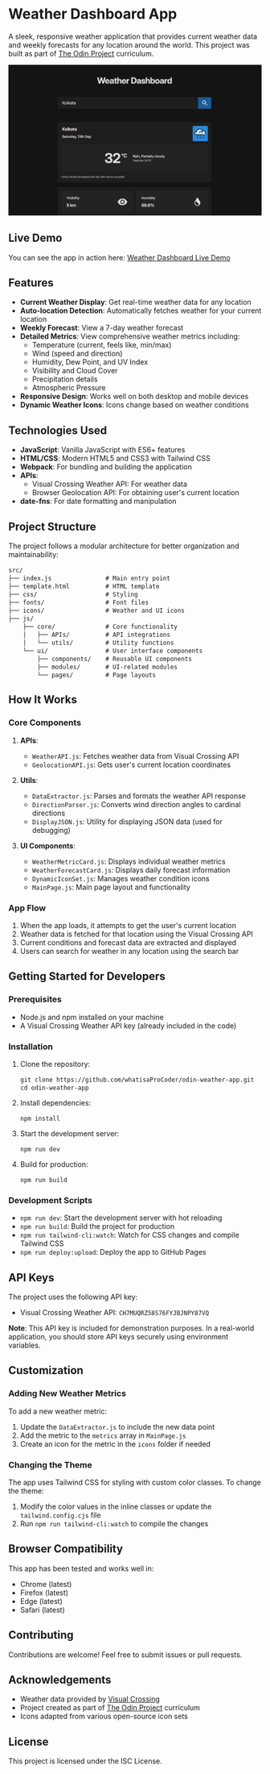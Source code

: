 # Weather Dashboard App

A sleek, responsive weather application that provides current weather data and weekly forecasts for any location around the world. This project was built as part of [The Odin Project](https://www.theodinproject.com/) curriculum.

![Weather Dashboard Preview](demo/dashboard.png)

## Live Demo

You can see the app in action here: [Weather Dashboard Live Demo](https://whatisaprocoder.github.io/odin-weather-app/)

## Features

- **Current Weather Display**: Get real-time weather data for any location
- **Auto-location Detection**: Automatically fetches weather for your current location
- **Weekly Forecast**: View a 7-day weather forecast
- **Detailed Metrics**: View comprehensive weather metrics including:
  - Temperature (current, feels like, min/max)
  - Wind (speed and direction)
  - Humidity, Dew Point, and UV Index
  - Visibility and Cloud Cover
  - Precipitation details
  - Atmospheric Pressure
- **Responsive Design**: Works well on both desktop and mobile devices
- **Dynamic Weather Icons**: Icons change based on weather conditions

## Technologies Used

- **JavaScript**: Vanilla JavaScript with ES6+ features
- **HTML/CSS**: Modern HTML5 and CSS3 with Tailwind CSS
- **Webpack**: For bundling and building the application
- **APIs**:
  - Visual Crossing Weather API: For weather data
  - Browser Geolocation API: For obtaining user's current location
- **date-fns**: For date formatting and manipulation

## Project Structure

The project follows a modular architecture for better organization and maintainability:

```
src/
├── index.js               # Main entry point
├── template.html          # HTML template
├── css/                   # Styling
├── fonts/                 # Font files
├── icons/                 # Weather and UI icons
├── js/
    ├── core/              # Core functionality
    │   ├── APIs/          # API integrations
    │   └── utils/         # Utility functions
    └── ui/                # User interface components
        ├── components/    # Reusable UI components
        ├── modules/       # UI-related modules
        └── pages/         # Page layouts
```

## How It Works

### Core Components

1. **APIs**:

   - `WeatherAPI.js`: Fetches weather data from Visual Crossing API
   - `GeolocationAPI.js`: Gets user's current location coordinates

2. **Utils**:

   - `DataExtractor.js`: Parses and formats the weather API response
   - `DirectionParser.js`: Converts wind direction angles to cardinal directions
   - `DisplayJSON.js`: Utility for displaying JSON data (used for debugging)

3. **UI Components**:
   - `WeatherMetricCard.js`: Displays individual weather metrics
   - `WeatherForecastCard.js`: Displays daily forecast information
   - `DynamicIconSet.js`: Manages weather condition icons
   - `MainPage.js`: Main page layout and functionality

### App Flow

1. When the app loads, it attempts to get the user's current location
2. Weather data is fetched for that location using the Visual Crossing API
3. Current conditions and forecast data are extracted and displayed
4. Users can search for weather in any location using the search bar

## Getting Started for Developers

### Prerequisites

- Node.js and npm installed on your machine
- A Visual Crossing Weather API key (already included in the code)

### Installation

1. Clone the repository:

   ```
   git clone https://github.com/whatisaProCoder/odin-weather-app.git
   cd odin-weather-app
   ```

2. Install dependencies:

   ```
   npm install
   ```

3. Start the development server:

   ```
   npm run dev
   ```

4. Build for production:
   ```
   npm run build
   ```

### Development Scripts

- `npm run dev`: Start the development server with hot reloading
- `npm run build`: Build the project for production
- `npm run tailwind-cli:watch`: Watch for CSS changes and compile Tailwind CSS
- `npm run deploy:upload`: Deploy the app to GitHub Pages

## API Keys

The project uses the following API key:

- Visual Crossing Weather API: `CH7MUQRZ58S76FYJBJNPY87VQ`

**Note**: This API key is included for demonstration purposes. In a real-world application, you should store API keys securely using environment variables.

## Customization

### Adding New Weather Metrics

To add a new weather metric:

1. Update the `DataExtractor.js` to include the new data point
2. Add the metric to the `metrics` array in `MainPage.js`
3. Create an icon for the metric in the `icons` folder if needed

### Changing the Theme

The app uses Tailwind CSS for styling with custom color classes. To change the theme:

1. Modify the color values in the inline classes or update the `tailwind.config.cjs` file
2. Run `npm run tailwind-cli:watch` to compile the changes

## Browser Compatibility

This app has been tested and works well in:

- Chrome (latest)
- Firefox (latest)
- Edge (latest)
- Safari (latest)

## Contributing

Contributions are welcome! Feel free to submit issues or pull requests.

## Acknowledgements

- Weather data provided by [Visual Crossing](https://www.visualcrossing.com/)
- Project created as part of [The Odin Project](https://www.theodinproject.com/) curriculum
- Icons adapted from various open-source icon sets

## License

This project is licensed under the ISC License.
